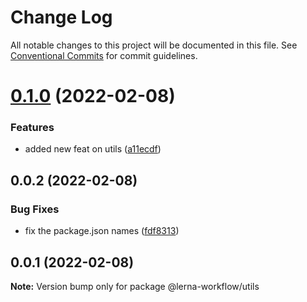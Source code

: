 # Change Log

All notable changes to this project will be documented in this file.
See [Conventional Commits](https://conventionalcommits.org) for commit guidelines.

# [0.1.0](https://github.com/vaz-tiago/lerna-workflow/compare/@vaz-tiago/utils@0.0.2...@vaz-tiago/utils@0.1.0) (2022-02-08)


### Features

* added new feat on utils ([a11ecdf](https://github.com/vaz-tiago/lerna-workflow/commit/a11ecdf91874669d753173fa1db4a7b2e2e856ee))





## 0.0.2 (2022-02-08)


### Bug Fixes

* fix the package.json names ([fdf8313](https://github.com/vaz-tiago/lerna-workflow/commit/fdf83135e12a26776132a7ed0c838b8ec347da10))





## 0.0.1 (2022-02-08)

**Note:** Version bump only for package @lerna-workflow/utils
